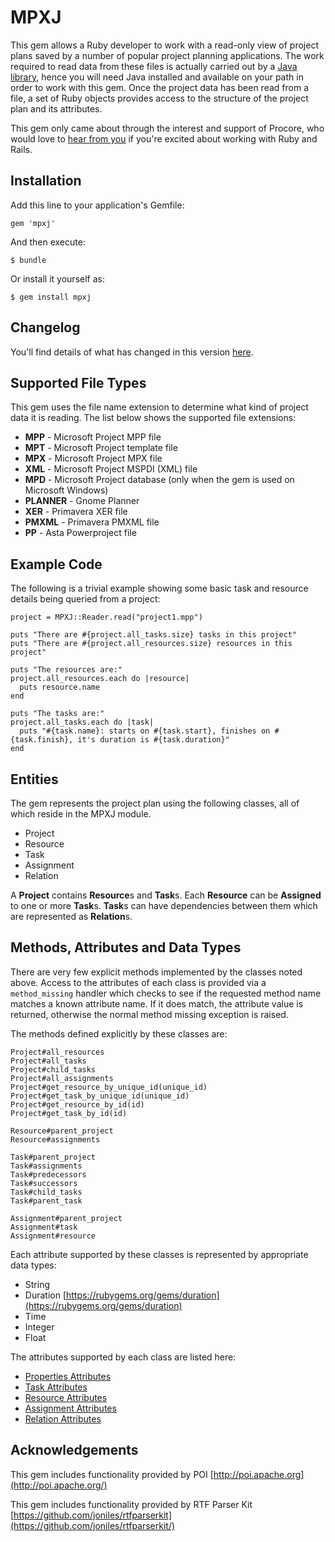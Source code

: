 # MPXJ

This gem allows a Ruby developer to work with a read-only view of project plans saved by a number of popular project planning applications.
The work required to read data from these files is actually carried out by a [Java library](http://mpxj.sf.net), hence you will need Java installed
and available on your path in order to work with this gem. Once the project data has been read from a file, a set of Ruby objects provides access to the
structure of the project plan and its attributes.

This gem only came about through the interest and support of Procore, who would love to [hear from you](https://www.procore.com/jobs/) 
if you're excited about working with Ruby and Rails.

## Installation

Add this line to your application's Gemfile:

	gem 'mpxj'

And then execute:

    $ bundle

Or install it yourself as:

    $ gem install mpxj

## Changelog
You'll find details of what has changed in this version [here](http://mpxj.sourceforge.net/changes-report.html).

## Supported File Types

This gem uses the file name extension to determine what kind of project data it is reading. The list below shows the supported file extensions:

* **MPP** - Microsoft Project MPP file
* **MPT** - Microsoft Project template file
* **MPX** - Microsoft Project MPX file
* **XML** - Microsoft Project MSPDI (XML) file
* **MPD** - Microsoft Project database (only when the gem is used on Microsoft Windows)
* **PLANNER** - Gnome Planner
* **XER** - Primavera XER file
* **PMXML** - Primavera PMXML file
* **PP** - Asta Powerproject file
 
## Example Code
 
The following is a trivial example showing some basic task and resource details being queried from a project:


	project = MPXJ::Reader.read("project1.mpp")
	
	puts "There are #{project.all_tasks.size} tasks in this project"
	puts "There are #{project.all_resources.size} resources in this project"
	
	puts "The resources are:"
	project.all_resources.each do |resource|
	  puts resource.name
	end
	
	puts "The tasks are:"
	project.all_tasks.each do |task|
	  puts "#{task.name}: starts on #{task.start}, finishes on #{task.finish}, it's duration is #{task.duration}"
	end 

## Entities

The gem represents the project plan using the following classes, all of which reside in the MPXJ module.

* Project
* Resource
* Task
* Assignment
* Relation

A **Project** contains **Resource**s and **Task**s. Each **Resource** can be **Assigned** to one or more **Task**s. 
**Task**s can have dependencies between them which are represented as **Relation**s.

 
## Methods, Attributes and Data Types

There are very few explicit methods implemented by the classes noted above. Access to the attributes of each class is provided via a `method_missing` handler which checks to see if the requested method name matches a known attribute name. If it does match, the attribute value is returned, otherwise the normal method missing exception is raised.

The methods defined explicitly by these classes are:

	Project#all_resources
	Project#all_tasks
	Project#child_tasks
	Project#all_assignments
	Project#get_resource_by_unique_id(unique_id)
	Project#get_task_by_unique_id(unique_id)
	Project#get_resource_by_id(id)
	Project#get_task_by_id(id)
	
	Resource#parent_project
	Resource#assignments
	
	Task#parent_project
	Task#assignments
	Task#predecessors
	Task#successors
	Task#child_tasks
	Task#parent_task
	
	Assignment#parent_project
	Assignment#task
	Assignment#resource

Each attribute supported by these classes is represented by appropriate data types:

* String
* Duration [https://rubygems.org/gems/duration](https://rubygems.org/gems/duration)
* Time 
* Integer
* Float

The attributes supported by each class are listed here:

* [Properties Attributes](docs/PropertiesAttributes.md)
* [Task Attributes](docs/TaskAttributes.md)
* [Resource Attributes](docs/ResourceAttributes.md)
* [Assignment Attributes](docs/AssignmentAttributes.md)
* [Relation Attributes](docs/RelationAttributes.md)

## Acknowledgements 
This gem includes functionality provided by POI [http://poi.apache.org](http://poi.apache.org/)
 
This gem includes functionality provided by RTF Parser Kit [https://github.com/joniles/rtfparserkit](https://github.com/joniles/rtfparserkit/)

